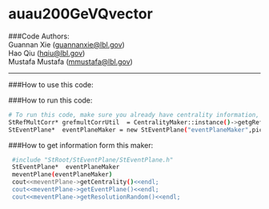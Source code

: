 # auau200GeVQvector
  
###Code Authors:  
	Guannan Xie (guannanxie@lbl.gov)  
	Hao Qiu (hqiu@lbl.gov)  
	Mustafa Mustafa (mmustafa@lbl.gov)  

- - -
###How to use this code:  

###How to run this code:  
```bash
# To run this code, make sure you already have centrality information,
StRefMultCorr* grefmultCorrUtil  = CentralityMaker::instance()->getgRefMultCorr();
StEventPlane*  eventPlaneMaker = new StEventPlane("eventPlaneMaker",picoDstMaker,grefmultCorrUtil);
```
###How to get information form this maker:
```bash
 #include "StRoot/StEventPlane/StEventPlane.h"
 StEventPlane*  eventPlaneMaker
 meventPlane(eventPlaneMaker)
 cout<<meventPlane->getCentrality()<<endl;  
 cout<<meventPlane->getEventPlane()<<endl;
 cout<<meventPlane->getResolutionRandom()<<endl;
 ```
